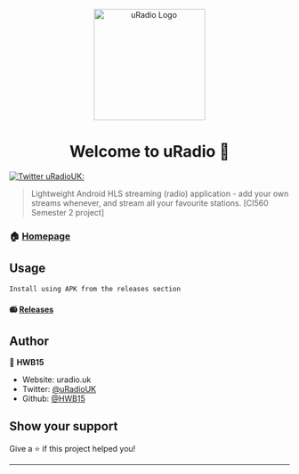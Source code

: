 <p align="center"><img alt="uRadio Logo" width="200" height="200" src="http://hwb15.brighton.domains/images/U-radio-logo.png"></p>
<h1 align="center">Welcome to uRadio 👋</h1>
<p>
  <a href="https://twitter.com/uRadioUK" target="_blank">
    <img alt="Twitter uRadioUK:" src="https://img.shields.io/twitter/follow/uradiouk?style=social">
  </a>
</p>

> Lightweight Android HLS streaming (radio) application - add your own streams whenever, and stream all your favourite stations. [CI560 Semester 2 project]

### 🏠 [Homepage](https://uradio.uk)

## Usage

```sh
Install using APK from the releases section
```
#### 📻 [Releases](https://github.com/hwb15/uRadioApplication/releases)

## Author

👤 **HWB15**

* Website: uradio.uk
* Twitter: [@uRadioUK](https://twitter.com/uRadioUK)
* Github: [@HWB15](https://github.com/HWB15)

## Show your support

Give a ⭐️ if this project helped you!

***
